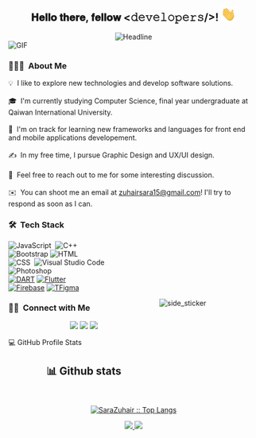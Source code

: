 
<div align="center">
<h2> 𝐇𝐞𝐥𝐥𝐨 𝐭𝐡𝐞𝐫𝐞, 𝐟𝐞𝐥𝐥𝐨𝐰 <𝚍𝚎𝚟𝚎𝚕𝚘𝚙𝚎𝚛𝚜/>! <img src="https://github.com/ABSphreak/ABSphreak/blob/master/gifs/Hi.gif" width="30px"></h2>
</div>

<div align=center>
        <img src="https://readme-typing-svg.herokuapp.com?color=%236FDA44&size=32&center=true&vCenter=true&width=600&height=50&lines=Hi+there+I'm+Sara+%F0%9F%91%8B;Software+Engineer;" alt="Headline" />
    </div>
    <img align="top" top="500" right="500" height="300" width="400" alt="GIF" src="https://uploads-ssl.webflow.com/6052dba10558ec9e861578de/605609942900a56b7d9547ee_animation_500_kmhu8z1q.gif">
 
### 👨🏻‍💻 &nbsp;About Me

💡 &nbsp;I like to explore new technologies and develop software solutions.<br/> <br/>
🎓 &nbsp;I'm currently studying Computer Science, final year undergraduate at Qaiwan International University.<br/> <br/>
🌱 &nbsp;I'm on track for learning new frameworks and languages for front end and mobile applications developement.<br/> <br/>
✍️ &nbsp;In my free time, I pursue Graphic Design and UX/UI design.<br/> <br/>
💬 &nbsp;Feel free to reach out to me for some interesting discussion.<br/> <br/>
✉️ &nbsp;You can shoot me an email at zuhairsara15@gmail.com! I'll try to respond as soon as I can. 



### 🛠 &nbsp;Tech Stack
![JavaScript](https://img.shields.io/badge/-JavaScript-05122A?style=flat&logo=javascript)&nbsp;
![C++](https://img.shields.io/badge/-C++-05122A?style=flat&logo=C%2B%2B&logoColor=00599C)&nbsp;\
![Bootstrap](https://img.shields.io/badge/-Bootstrap-05122A?style=flat&logo=bootstrap&logoColor=563D7C)
![HTML](https://img.shields.io/badge/-HTML-05122A?style=flat&logo=HTML5)&nbsp;\
![CSS](https://img.shields.io/badge/-CSS-05122A?style=flat&logo=CSS3&logoColor=1572B6)&nbsp;
![Visual Studio Code](https://img.shields.io/badge/-Visual%20Studio%20Code-05122A?style=flat&logo=visual-studio-code&logoColor=007ACC)&nbsp;\
![Photoshop](https://img.shields.io/badge/-Photoshop-05122A?style=flat&logo=adobe-photoshop)&nbsp;\
<a href="https://dart.dev/"><img alt="DART" src="https://img.shields.io/badge/Dart-0175C2?style=for-the-badge&logo=dart&logoColor=white"/></a>
<a href="https://flutter.dev/" target="_blank"> <img alt="Flutter" src="https://img.shields.io/badge/Flutter-02569B?style=for-the-badge&logo=flutter&logoColor=white"></a>\
<a href="https://firebase.google.com/"><img alt="Firebase" src ="https://img.shields.io/badge/firebase-ffca28?style=for-the-badge&logo=firebase&logoColor=black"></a>
<a href="#"><img alt="TFigma" src="https://img.shields.io/badge/Figma-F24E1E?style=for-the-badge&logo=figma&logoColor=white"></a>

<img align="right" width=200px height=200px alt="side_sticker" src="https://media.giphy.com/media/TEnXkcsHrP4YedChhA/giphy.gif" />
   

### 🤝🏻 &nbsp;Connect with Me

<p align="center">
<a href="https://www.linkedin.com/in/sara-zuhair-5b2b4622a/"><img src="https://img.shields.io/badge/-Sara%20Zuhair%20Khudher-0077B5?style=flat&logo=Linkedin&logoColor=white"/></a>
<a href="mailto:zuhairsara15@gmail.com"><img src="https://img.shields.io/badge/-zuhairsara15@gmail.com-D14836?style=flat&logo=Gmail&logoColor=white"/></a>
<a href="https://github.com/SaraZuhair"><img src="https://img.shields.io/badge/-SaraZuhair-black?logo=github&style=flat-square"/></a>
</p>



  <summary>💻 GitHub Profile Stats</summary>
  <div>
    <h2 align="center"> 📊 Github stats </h2>
      <br/>
        <p align="center">
          <a href="https://github.com/SaraZuhair/">
          <img src="https://github-readme-stats.vercel.app/api/top-langs/?username=SaraZuhair&langs_count=6&theme=gruvbox&layout=compact&hide_border=true" alt="SaraZuhair :: Top Langs" /></a>
        </p>
        <p align="center">
          <a href="https://github.com/SaraZuhair">
          <img width="49.5%" src="https://github-readme-stats.vercel.app/api?username=SaraZuhair&show_icons=true&theme=gruvbox&hide_border=true" />
          <img width="49.5%" src="https://github-readme-streak-stats.herokuapp.com/?user=SaraZuhair&theme=gruvbox&hide_border=true" />
          </a>
       </p>
     <br>
  </div> 
  
  



